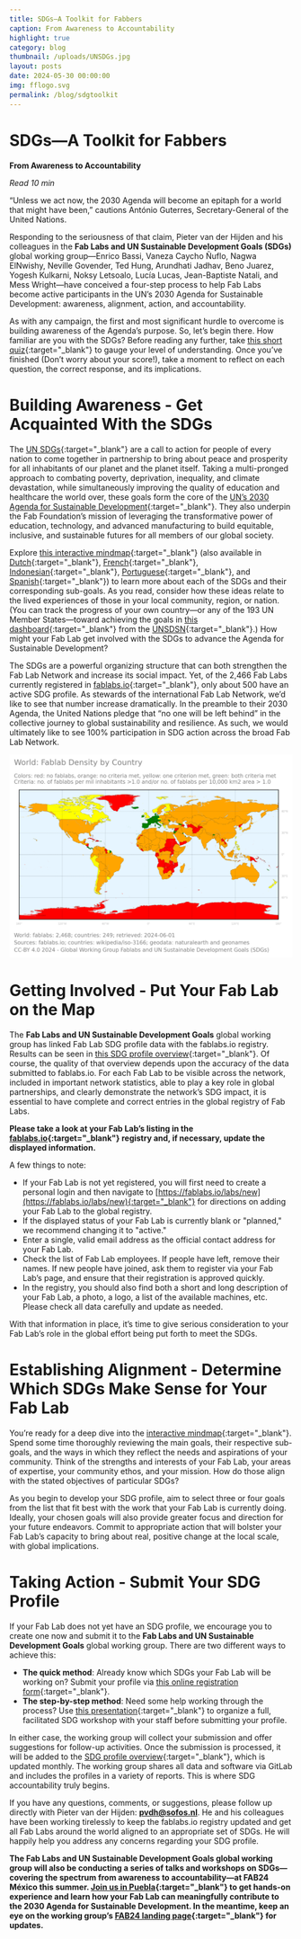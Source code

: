 ```yaml
---
title: SDGs—A Toolkit for Fabbers
caption: From Awareness to Accountability
highlight: true
category: blog
thumbnail: /uploads/UNSDGs.jpg
layout: posts
date: 2024-05-30 00:00:00
img: fflogo.svg
permalink: /blog/sdgtoolkit
---
```


# SDGs—A Toolkit for Fabbers

**From Awareness to Accountability**

*Read 10 min*

“Unless we act now, the 2030 Agenda will become an epitaph for a world that might have been,” cautions António Guterres, Secretary-General of the United Nations. 

Responding to the seriousness of that claim, Pieter van der Hijden and his colleagues in the **Fab Labs and UN Sustainable Development Goals (SDGs)** global working group—Enrico Bassi, Vaneza Caycho Ñuflo, Nagwa ElNwishy, Neville Govender, Ted Hung, Arundhati Jadhav, Beno Juarez, Yogesh Kulkarni, Noksy Letsoalo, Lucía Lucas, Jean-Baptiste Natali, and Mess Wright—have conceived a four-step process to help Fab Labs become active participants in the UN’s 2030 Agenda for Sustainable Development: awareness, alignment, action, and accountability. 

As with any campaign, the first and most significant hurdle to overcome is building awareness of the Agenda’s purpose. So, let’s begin there. How familiar are you with the SDGs? Before reading any further, take [this short quiz](https://docs.google.com/forms/d/e/1FAIpQLScQ1QHtzVFfoo_2TIsyqXDw3Y6bQ4REUFho8sLza0vc7cfpEQ/viewform?usp=sf_link){:target="_blank"} to gauge your level of understanding. Once you’ve finished (Don’t worry about your score!), take a moment to reflect on each question, the correct response, and its implications.

# Building Awareness - Get Acquainted With the SDGs

The [UN SDGs](https://sdgs.un.org/goals){:target="_blank"} are a call to action for people of every nation to come together in partnership to bring about peace and prosperity for all inhabitants of our planet and the planet itself. Taking a multi-pronged approach to combating poverty, deprivation, inequality, and climate devastation, while simultaneously improving the quality of education and healthcare the world over, these goals form the core of the [UN’s 2030 Agenda for Sustainable Development](https://www.un.org/sustainabledevelopment/development-agenda/){:target="_blank"}. They also underpin the Fab Foundation’s mission of leveraging the transformative power of education, technology, and advanced manufacturing to build equitable, inclusive, and sustainable futures for all members of our global society. 

Explore [this interactive mindmap](https://share.mindmanager.com/#publish/HqlzlZm6MPiykyxnbEP0hQZuQagwKaVysHBheJbH){:target="_blank"} (also available in [Dutch](https://share.mindmanager.com/#publish/72_8wEbbKEsdRyyoZ5dyGbzqXcJU2KlaaBzSIodO){:target="_blank"}, [French](https://share.mindmanager.com/#publish/7FsJoWGf-9u3ULXVxkISOI6F_m_gr1ug9d09xvBv){:target="_blank"}, [Indonesian](https://share.mindmanager.com/#publish/P6jxrsCgYxY7WSg3sNyW_SHNNUhTZZs9CrUH3aUj){:target="_blank"}, [Portuguese](https://share.mindmanager.com/#publish/5mUufwRfugj--t5UPkwJnIaywIQWPPfjwEtvNYpf){:target="_blank"}, and [Spanish](https://share.mindmanager.com/#publish/j32RIl3gIMwanKcPNVATthXGvnFrYs4uFD6_7FL9){:target="_blank"}) to learn more about each of the SDGs and their corresponding sub-goals. As you read, consider how these ideas relate to the lived experiences of those in your local community, region, or nation. (You can track the progress of your own country—or any of the 193 UN Member States—toward achieving the goals in [this dashboard](https://dashboards.sdgindex.org/profiles){:target="_blank"} from the [UNSDSN](https://sdsnportugal.pt/){:target="_blank"}.) How might your Fab Lab get involved with the SDGs to advance the Agenda for Sustainable Development?

The SDGs are a powerful organizing structure that can both strengthen the Fab Lab Network and increase its social impact. Yet, of the 2,466 Fab Labs currently registered in [fablabs.io](http://fablabs.io){:target="_blank"}, only about 500 have an active SDG profile. As stewards of the international Fab Lab Network, we’d like to see that number increase dramatically. In the preamble to their 2030 Agenda, the United Nations pledge that “no one will be left behind” in the collective journey to global sustainability and resilience. As such, we would ultimately like to see 100% participation in SDG action across the broad Fab Lab Network.

![Map - Global Fab Lab Density](/uploads/world-geo-woROYG.png "Map - Global Fab Lab Density")

# Getting Involved - Put Your Fab Lab on the Map

The **Fab Labs and UN Sustainable Development Goals** global working group has linked Fab Lab SDG profile data with the fablabs.io registry. Results can be seen in [this SDG profile overview](https://bit.ly/fablist-sdgs){:target="_blank"}. Of course, the quality of that overview depends upon the accuracy of the data submitted to fablabs.io. For each Fab Lab to be visible across the network, included in important network statistics, able to play a key role in global partnerships, and clearly demonstrate the network’s SDG impact, it is essential to have complete and correct entries in the global registry of Fab Labs.


**Please take a look at your Fab Lab’s listing in the [fablabs.io](http://fablabs.io/){:target="_blank"} registry and, if necessary, update the displayed information.**

A few things to note:
- If your Fab Lab is not yet registered, you will first need to create a personal login and then navigate to [https://fablabs.io/labs/new](https://fablabs.io/labs/new){:target="_blank"} for directions on adding your Fab Lab to the global registry.
- If the displayed status of your Fab Lab is currently blank or "planned," we recommend changing it to "active."
- Enter a single, valid email address as the official contact address for your Fab Lab.
- Check the list of Fab Lab employees. If people have left, remove their names. If new people have joined, ask them to register via your Fab Lab’s page, and ensure that their registration is approved quickly.
- In the registry, you should also find both a short and long description of your Fab Lab, a photo, a logo, a list of the available machines, etc. Please check all data carefully and update as needed.

With that information in place, it’s time to give serious consideration to your Fab Lab’s role in the global effort being put forth to meet the SDGs.

# Establishing Alignment - Determine Which SDGs Make Sense for Your Fab Lab

You’re ready for a deep dive into the [interactive mindmap](https://share.mindmanager.com/#publish/HqlzlZm6MPiykyxnbEP0hQZuQagwKaVysHBheJbH){:target="_blank"}. Spend some time thoroughly reviewing the main goals, their respective sub-goals, and the ways in which they reflect the needs and aspirations of your community. Think of the strengths and interests of your Fab Lab, your areas of expertise, your community ethos, and your mission. How do those align with the stated objectives of particular SDGs? 

As you begin to develop your SDG profile, aim to select three or four goals from the list that fit best with the work that your Fab Lab is currently doing. Ideally, your chosen goals will also provide greater focus and direction for your future endeavors. Commit to appropriate action that will bolster your Fab Lab’s capacity to bring about real, positive change at the local scale, with global implications.

# Taking Action - Submit Your SDG Profile

If your Fab Lab does not yet have an SDG profile, we encourage you to create one now and submit it to the **Fab Labs and UN Sustainable Development Goals** global working group. There are two different ways to achieve this:  
- **The quick method**: Already know which SDGs your Fab Lab will be working on? Submit your profile via [this online registration form](https://docs.google.com/forms/d/e/1FAIpQLSdp82U1NhvgEPVW8WjS87iVYU2mXMqm6wNrG99uoMTI5M3MAw/viewform){:target="_blank"}.
- **The step-by-step method**: Need some help working through the process? Use [this presentation](https://www.slideshare.net/slideshow/how-to-align-your-fab-lab-makerspace-with-the-un-sustainable-development-goals-sdgs-manual-for-the-fab-lab-manager-pieter-van-der-hijden-et-al/109228604){:target="_blank"} to organize a full, facilitated SDG workshop with your staff before submitting your profile.

In either case, the working group will collect your submission and offer suggestions for follow-up activities. Once the submission is processed, it will be added to the [SDG profile overview](https://bit.ly/fablist-sdgs){:target="_blank"}, which is updated monthly. The working group shares all data and software via GitLab and includes the profiles in a variety of reports. This is where SDG accountability truly begins.

If you have any questions, comments, or suggestions, please follow up directly with Pieter van der Hijden: **pvdh@sofos.nl**. He and his colleagues have been working tirelessly to keep the fablabs.io registry updated and get all Fab Labs around the world aligned to an appropriate set of SDGs. He will happily help you address any concerns regarding your SDG profile.

**The Fab Labs and UN Sustainable Development Goals global working group will also be conducting a series of talks and workshops on SDGs—covering the spectrum from awareness to accountability—at FAB24 México this summer. [Join us in Puebla](https://fab24.fabevent.org/){:target="_blank"} to get hands-on experience and learn how your Fab Lab can meaningfully contribute to the 2030 Agenda for Sustainable Development. In the meantime, keep an eye on the working group’s [FAB24 landing page](https://share.mindmanager.com/#publish/QoGON2-MIN-O45llOuQZ6TuuOEu4b54ZxyBqR-1G){:target="_blank"} for updates.** 
